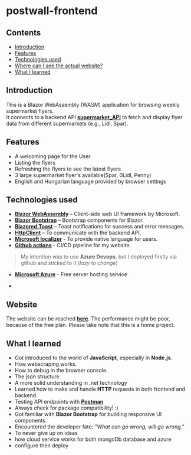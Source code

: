 # postwall-frontend

## Contents 

- [Introduction](#introduction)
- [Features](#features)
- [Technologies used](#technologies-used)
- [Where can I see the actual website?](#website)
- [What I learned](#what-i-learned)

## Introduction 

This is a Blazor WebAssembly (WASM) application for browsing weekly supermarket flyers. \
It connects to a backend API **[supermarket_API](https://github.com/gmark1337/Supermarket_API)** to fetch and display flyer data from different supermarkets (e.g., Lidl, Spar).


## Features

- A welcoming page for the User 
- Listing the flyers
- Refreshing the flyers to see the latest flyers
- 3 large supermarket flyer's available(Spar, 0Lidl, Penny)
- English and Hungarian language provided by browser settings

## Technologies used

- **[Blazor WebAssembly](https://dotnet.microsoft.com/en-us/apps/aspnet/web-apps/blazor)** – Client-side web UI framework by Microsoft.
- **[Blazor Bootstrap](https://www.blazorbootstrap.com/)** – Bootstrap components for Blazor.
- **[Blazored.Toast](https://github.com/Blazored/Toast)** – Toast notifications for success and error messages.
- **[HttpClient](https://learn.microsoft.com/en-us/dotnet/api/system.net.http.httpclient)** – To communicate with the backend API.
- **[Microsoft localizer]()** - To provide native language for users.
- **[Github actions](https://github.com/features/actions)** - CI/CD pipeline for my website.
>My intention was to use **Azure Devops**, but I deployed firstly via github and sticked to it (*lazy to change*)
- **[Microsoft Azure](https://azure.microsoft.com/hu-hu)** - Free server hosting service

- 

## Website

The website can be reached **[here](https://thankful-rock-027ccfc03.2.azurestaticapps.net)**. The performance might be poor, because of the free plan. 
Please take note that this is a home project.

## What I learned
  - Got introduced to the world of **JavaScript**, especially in **Node.js**.
  - How webscraping works.
  - How to debug in the browser console.
  - The json structure
  - A more solid understanding in .net technology
  - Learned how to make and handle **HTTP** requests in both frontend and backend.
  - Testing API endpoints with **[Postman](https://www.postman.com)**
  - Always check for package compatibility! :)
  - Got familiar with **Blazor Bootstrap** for building responsive UI components.
  - Encountered the developer fate: *"What can go wrong, will go wrong."*
  - To never give up on ideas
  - how cloud service works for both mongoDb database and azure
  - configure then deploy
